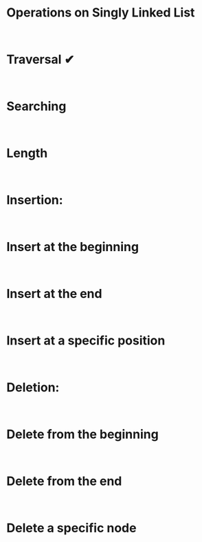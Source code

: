 # Operations on Singly Linked List
<br>

# Traversal ✔

<br>

# Searching
<br>

# Length
<br>

# Insertion:
<br>

# Insert at the beginning
<br>

# Insert at the end
<br>

# Insert at a specific position
<br>

# Deletion:
<br>

# Delete from the beginning
<br>

# Delete from the end
<br>

# Delete a specific node